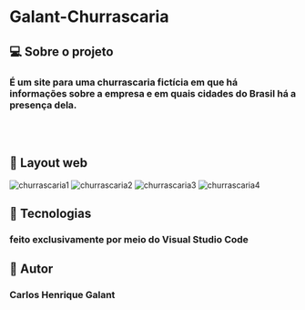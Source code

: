 # Galant-Churrascaria

## 💻 Sobre o projeto

### É um site para uma churrascaria fictícia em que há informações sobre a empresa e em quais cidades do Brasil há a presença dela.
<br>
<br>

## 🎨 Layout web

![churrascaria1](https://user-images.githubusercontent.com/123756073/220760296-54f5d7ac-f8ff-4d47-a887-2591b769792e.png)
![churrascaria2](https://user-images.githubusercontent.com/123756073/220760325-7464eb93-d96f-4b75-b8e1-f365ae858584.png)
![churrascaria3](https://user-images.githubusercontent.com/123756073/220760346-e7cd023d-7d2c-4c73-a770-a36aef989bcf.png)
![churrascaria4](https://user-images.githubusercontent.com/123756073/220760368-46731cc9-5552-422c-818f-210a28e9f2b6.png)

## 🚀 Tecnologias
### feito exclusivamente por meio do Visual Studio Code

## 🦸 Autor
### Carlos Henrique Galant
